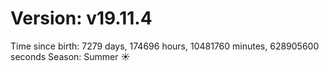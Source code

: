 # Version: v19.11.4
Time since birth: 7279 days, 174696 hours, 10481760 minutes, 628905600 seconds
Season: Summer ☀️
